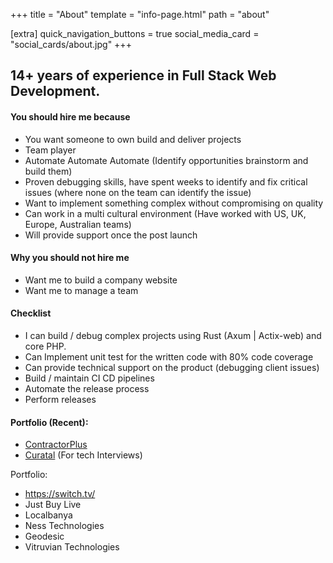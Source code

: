 +++
title = "About"
template = "info-page.html"
path = "about"

[extra]
quick_navigation_buttons = true
social_media_card = "social_cards/about.jpg"
+++

## 14+ years of experience in Full Stack Web Development.

#### You should hire me because
- You want someone to own build and deliver projects
- Team player
- Automate Automate Automate (Identify opportunities brainstorm and build them)
- Proven debugging skills, have spent weeks to identify and fix critical issues (where none on the team can identify the issue)
- Want to implement something complex without compromising on quality
- Can work in a multi cultural environment (Have worked with US, UK, Europe, Australian teams)
- Will provide support once the post launch

#### Why you should not hire me 
- Want me to build a company website
- Want me to manage a team

#### Checklist
- I can build / debug complex projects using Rust (Axum | Actix-web) and core PHP.
- Can Implement unit test for the written code with 80% code coverage
- Can provide technical support on the product (debugging client issues)
- Build / maintain CI CD pipelines
- Automate the release process
- Perform releases

#### Portfolio (Recent):
- [ContractorPlus](https://contractorplus.app/)
- [Curatal](https://www.curatal.com/) (For tech Interviews)

Portfolio:
- https://switch.tv/ 
- Just Buy Live
- Localbanya
- Ness Technologies
- Geodesic
- Vitruvian Technologies